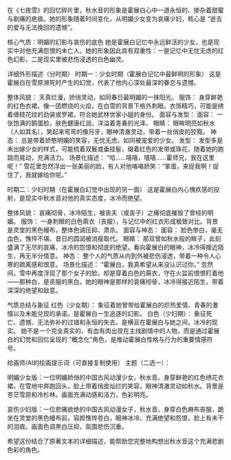在《七夜雪》的回忆碎片里，秋水音的形象是霍展白心中一道永恒的、掺杂着甜蜜与剧痛的疤痕。她的形象随着时间变化，从明媚少女变为哀痛少妇，核心是 “逝去的爱与无法挽回的遗憾”。

核心气质：明媚的幻影与哀伤的底色
她是霍展白记忆中永远鲜活的少女，也是现实中对他充满怨恨的未亡人。她的形象因此具有双重性：一是记忆中无忧无虑的红色幻影，二是现实里被悲伤浸透的白色幽灵。

详细外形描述（分时期）
时期一：少女时期（霍展白记忆中最鲜明的形象）
这是霍展白在雪原濒死时产生的幻觉，代表了他内心深处最深的眷恋与遗憾。

整体风貌： 天真烂漫，娇俏灵动，如同春日最明媚的一抹阳光。
服饰： 身穿鲜艳的红色衣裙，像一团燃烧的火焰，在白雪的背景下格外刺眼。衣饰精巧，可能是绣着缠枝花纹的劲装或罗裙，符合她武林世家小姐的身份。
面容与发型：
面容： 一张饱满的鹅蛋脸，肤色健康红润，洋溢着青春的光泽。
眼睛： 眼眸明亮如秋水（人如其名），笑起来弯弯的像月牙，眼神清澈灵动，带着一丝俏皮的狡黠。
神态： 总是带着娇憨明媚的笑容，无忧无虑，如同被宠爱的少女。
发型： 发型多是未出嫁少女的样式，可能梳着双鬟或垂挂髻，缀着红色的发带或珠花，随着她的跑跳而晃动，充满活力。
场景化描述： “哈……嘻嘻，嘻嘻……霍师兄，我在这里呢！” 雪花里忽然浮出一张美丽的脸，有人对他咯咯娇笑：“笨蛋，来捉我啊！捉住了，我就嫁给你呢。”

时期二：少妇时期（在霍展白幻觉中出现的另一面）
这是霍展白内心愧疚感的投射，是现实中秋水音对他的真实态度，冰冷而绝望。

整体风貌： 哀痛彻骨，冰冷陌生，被丧夫（或丧子）之痛彻底摧毁了曾经的明媚。
服饰： 一身刺眼的白色蔴衣（丧服），与记忆中的红衣形成极致对比。背景是灵堂的黑色幔布，整体色调压抑、肃杀。
面容与神态：
面容： 脸色惨白，毫无血色，憔悴不堪。昔日的圆润被消瘦取代。
眼睛： 那双曾如秋水般的眸子，此刻盛满了无尽的哀痛、冰冷的怨恨和彻底的绝望。看向霍展白的眼神，冰冷得接近陌生，再无半分情意。
神态： 整个人的气质从内到外被悲伤浸透，带着一种令人心寒的疏离感和恨意。
场景化描述： “霍展白，我真希望从来没认识过你。” 忽然间，雪中再度浮现了那个女子的脸，却是穿着白色的蔴衣，守在火盆前恨恨盯着他——那种白，是丧服的黑白。她的眼神是那样的哀痛彻骨，冰冷得接近陌生，带着深深的绝望和敌意。

气质总结与象征
红色（少女期）： 象征着她曾带给霍展白的炽热爱情、青春的激情以及未能兑现的承诺。是霍展白一生追逐的幻影。
白色（少妇期）： 象征死亡、遗憾、无法弥补的过错和永恒的失去。是横亘在霍展白与她之间，冰冷的现实。
她不是一个完全真实的、有血有肉出现在主线剧情中的人物，而是通过霍展白的幻觉和回忆呈现的 “概念化”角色，是推动霍展白性格与行为的重要情感符号。

给画师/AI的绘画提示词（可直接复制使用）
主题（二选一）：

明媚少女版：一位明媚娇俏的中国古风动漫少女，秋水音。身穿鲜艳的红色绣花衣裙，在雪地中奔跑回头，脸上带着俏皮灿烂的笑容，眼神清澈灵动如秋水。背景是苍茫雪原和冷杉林。画面充满动感和活力，色彩明亮。

哀伤少妇版：一位悲痛欲绝的中国古风动漫女子，秋水音。身穿白色麻布丧服，跪坐在灵堂的黑色幔布前。容颜憔悴苍白，眼神冰冷、充满绝望和怨恨，脸上有未干的泪痕。画面色调黑白压抑，氛围悲伤沉重。

希望这份结合了原著文本的详细描述，能帮助您完整地构想出秋水音这个充满悲剧色彩的角色。
